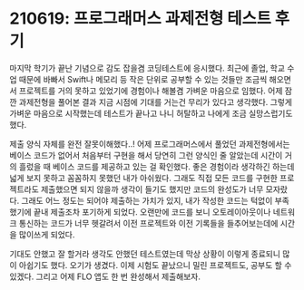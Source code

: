 # 210619: 프로그래머스 과제전형 테스트 후기

마지막 학기가 끝난 기념으로 감도 잡을겸 코딩테스트에 응시했다. 최근에 졸업, 학교 수업 때문에 바빠서 Swift나 메모리 등 작은 단위로 공부할 수 있는 것들만 조금씩 해오면서 프로젝트를 거의 못하고 있었기에 경험이나 해볼겸 가벼운 마음으로 임했다. 어제 잠깐 과제전형을 풀어본 결과 지금 시점에 기대를 거는건 무리가 있다고 생각했다. 그렇게 가벼운 마음으로 시작했는데 테스트가 끝나고 나니 허탈하고 나에게 조금 실망스럽기도 했다. 

 제출 양식 자체를 완전 잘못이해했다..! 어제 프로그래머스에서 풀었던 과제전형에서는 베이스 코드가 없어서 처음부터 구현을 해서 당연히 그런 양식인 줄 알았는데 시간이 거의 흘렀을 때 베이스 코드를 제공하고 있는 걸 확인했다. 좋은 경험이라 생각하긴 하는데 넓게 보지 못하고 꼼꼼하지 못했던 내가 아쉬웠다. 그래도 직접 모든 코드를 구현한 프로젝트라도 제출했으면 되지 않을까 생각이 들기도 했지만 코드의 완성도가 너무 모자랐다. 그래도 어느 정도는 되어야 제출하는 가치가 있지, 내가 작성한 코드는 턱없이 부족했기에 끝내 제출조차 포기하게 되었다. 오랜만에 코드를 보니 오토레이아웃이나 네트워크 통신하는 코드가 너무 헷갈려서 이전 프로젝트와 이전 기록들을 들추어보는데에 시간을 많이쓰게 되었다. 

 기대도 안했고 잘 할거라 생각도 안했던 테스트였는데 막상 상황이 이렇게 종료되니 많이 아쉽기도 했다. 오기가 생겼다. 이제 시험도 끝났으니 밀린 프로젝트도, 공부도 할 수 있겠다. 그리고 어제 FLO  앱도 한 번 완성해서 제출해보자.